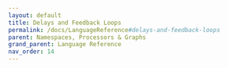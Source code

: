 ```yaml
---
layout: default
title: Delays and Feedback Loops
permalink: /docs/LanguageReference#delays-and-feedback-loops
parent: Namespaces, Processors & Graphs
grand_parent: Language Reference
nav_order: 14
---
```

